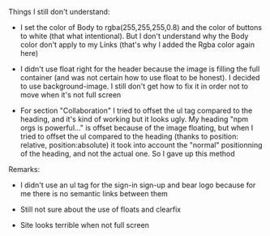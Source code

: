 Things I still don't understand:

- I set the color of Body to rgba(255,255,255,0.8) and the color of buttons to white (that what intentional). But I don't understand why the Body color don't apply to my Links (that's why I added the Rgba color again here)

- I didn't use float right for the header because the image is filling the full container (and was not certain how to use float to be honest). I decided to use background-image. I still don't get how to fix it in order not to move when it's not full screen

- For section "Collaboration" I tried to offset the ul tag compared to the heading, and it's kind of working but it looks ugly. My heading "npm orgs is powerful..."  is offset because of the image floating, but when I tried to offset the ul compared to the heading (thanks to position: relative, position:absolute) it took into account the "normal" positionning of the heading, and not the actual one. So I gave up this method

Remarks:

- I didn't use an ul tag for the sign-in sign-up and bear logo because for me there is no semantic links between them

- Still not sure about the use of floats and clearfix

- Site looks terrible when not full screen